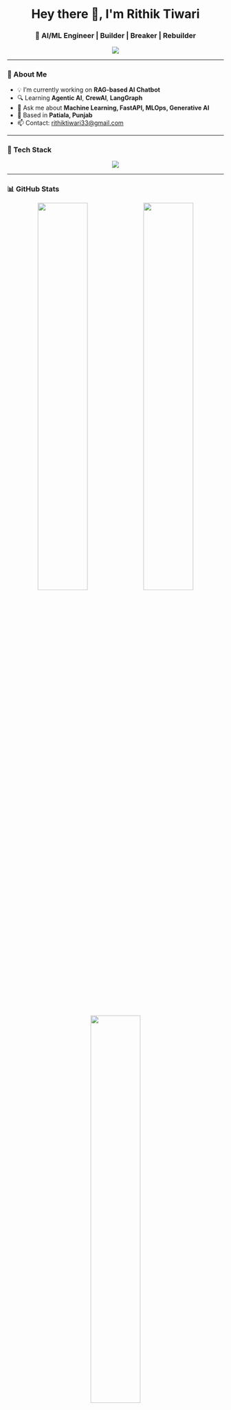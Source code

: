 <h1 align="center">Hey there 👋, I'm Rithik Tiwari</h1>
<h3 align="center">🚀 AI/ML Engineer | Builder | Breaker | Rebuilder</h3>

<p align="center">
  <img src="https://readme-typing-svg.herokuapp.com?font=Fira+Code&duration=2000&pause=1000&color=F76C6C&center=true&vCenter=true&width=435&lines=👨‍💻+Currently+building+RAG-based+AI+Chatbot;🌱+Learning+Agentic+AI+%7C+CrewAI+%7C+LangGraph;📫+Reach+me:+rithiktiwari33@gmail.com" />
</p>

---

### 🧠 About Me
- 💡 I’m currently working on **RAG-based AI Chatbot**
- 🔍 Learning **Agentic AI**, **CrewAI**, **LangGraph**
- 💬 Ask me about **Machine Learning, FastAPI, MLOps, Generative AI**
- 📍 Based in **Patiala, Punjab**
- 📫 Contact: [rithiktiwari33@gmail.com](mailto:rithiktiwari33@gmail.com)

---

### 🧰 Tech Stack
<p align="center">
  <img src="https://skillicons.dev/icons?i=py,cpp,html,css,aws,gcp,docker,kubernetes,linux,fastapi,django,tensorflow,pytorch,scikit-learn,postgres,mysql,mongodb,kafka,spark,airflow,git,github,postman,vscode" />
</p>

---

### 📊 GitHub Stats

<p align="center">
  <img src="https://github-readme-stats.vercel.app/api?username=rithik-06&show_icons=true&theme=radical" width="48%" />
  <img src="https://streak-stats.demolab.com?user=rithik-06&theme=radical" width="48%" />
</p>

<p align="center">
  <img src="https://github-readme-stats.vercel.app/api/top-langs/?username=rithik-06&layout=compact&theme=radical" width="48%" />
</p>

---

### 🌐 Let's Connect

<p align="center">
  <a href="https://linkedin.com/in/rithik-tiwari-347b502b0" target="_blank">
    <img src="https://img.shields.io/badge/LinkedIn-blue?logo=linkedin&style=for-the-badge" />
  </a>
  <a href="mailto:rithiktiwari33@gmail.com">
    <img src="https://img.shields.io/badge/Gmail-red?logo=gmail&style=for-the-badge" />
  </a>
</p>

---

### ⚡ Fun Fact

```python
# Breaking things until they make sense.
while True:
    try:
        build()
    except Failure:
        debug()
        rebuild()
